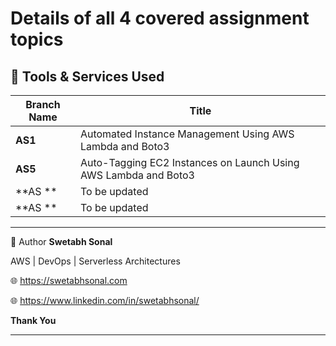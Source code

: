 # Details of all 4 covered assignment topics

## 🧰 Tools & Services Used

|Branch Name         | Title                              |
|--------------------|------------------------------------|
| **AS1**            | Automated Instance Management Using AWS Lambda and Boto3     |
| **AS5**            | Auto-Tagging EC2 Instances on Launch Using AWS Lambda and Boto3 |
| **AS **            | To be updated  |
| **AS **            | To be updated       |


---

🙌 Author
**Swetabh Sonal**

AWS | DevOps | Serverless Architectures

🌐 https://swetabhsonal.com

🌐 https://www.linkedin.com/in/swetabhsonal/



**Thank You**

---
